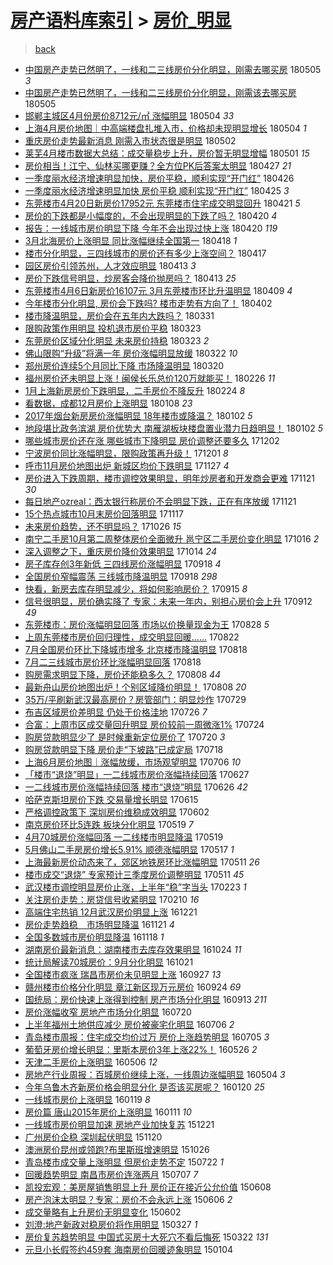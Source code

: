 [房产语料库索引](../../README.md)  > [房价_明显](房价_明显.md)
====
> [back](../README.md)

- [中国房产走势已然明了，一线和二三线房价分化明显，刚需去哪买房](http://jkwz.applinzi.com/ittc/7099622077223142407.html#%E4%B8%AD%E5%9B%BD%E6%88%BF%E4%BA%A7%E8%B5%B0%E5%8A%BF%E5%B7%B2%E7%84%B6%E6%98%8E%E4%BA%86%EF%BC%8C%E4%B8%80%E7%BA%BF%E5%92%8C%E4%BA%8C%E4%B8%89%E7%BA%BF%E6%88%BF%E4%BB%B7%E5%88%86%E5%8C%96%E6%98%8E%E6%98%BE%EF%BC%8C%E5%88%9A%E9%9C%80%E5%8E%BB%E5%93%AA%E4%B9%B0%E6%88%BF) 180505 *3* 
- [中国房产走势已然明了，一线和二三线房价分化明显，刚需该去哪买房](http://jkwz.applinzi.com/ittc/7099618243235021840.html#%E4%B8%AD%E5%9B%BD%E6%88%BF%E4%BA%A7%E8%B5%B0%E5%8A%BF%E5%B7%B2%E7%84%B6%E6%98%8E%E4%BA%86%EF%BC%8C%E4%B8%80%E7%BA%BF%E5%92%8C%E4%BA%8C%E4%B8%89%E7%BA%BF%E6%88%BF%E4%BB%B7%E5%88%86%E5%8C%96%E6%98%8E%E6%98%BE%EF%BC%8C%E5%88%9A%E9%9C%80%E8%AF%A5%E5%8E%BB%E5%93%AA%E4%B9%B0%E6%88%BF) 180505  
- [邯郸主城区4月份房价8712元/㎡ 涨幅明显](http://jkwz.applinzi.com/ittc/7099342322552800263.html#%E9%82%AF%E9%83%B8%E4%B8%BB%E5%9F%8E%E5%8C%BA4%E6%9C%88%E4%BB%BD%E6%88%BF%E4%BB%B78712%E5%85%83%2F%E3%8E%A1+%E6%B6%A8%E5%B9%85%E6%98%8E%E6%98%BE) 180504 *33* 
- [上海4月房价地图｜中高端楼盘扎堆入市，价格却未现明显增长](http://jkwz.applinzi.com/ittc/7099201966582531082.html#%E4%B8%8A%E6%B5%B74%E6%9C%88%E6%88%BF%E4%BB%B7%E5%9C%B0%E5%9B%BE%EF%BD%9C%E4%B8%AD%E9%AB%98%E7%AB%AF%E6%A5%BC%E7%9B%98%E6%89%8E%E5%A0%86%E5%85%A5%E5%B8%82%EF%BC%8C%E4%BB%B7%E6%A0%BC%E5%8D%B4%E6%9C%AA%E7%8E%B0%E6%98%8E%E6%98%BE%E5%A2%9E%E9%95%BF) 180504 *1* 
- [重庆房价走势最新消息 刚需入市状态很是明显](http://jkwz.applinzi.com/ittc/7098469748776109062.html#%E9%87%8D%E5%BA%86%E6%88%BF%E4%BB%B7%E8%B5%B0%E5%8A%BF%E6%9C%80%E6%96%B0%E6%B6%88%E6%81%AF+%E5%88%9A%E9%9C%80%E5%85%A5%E5%B8%82%E7%8A%B6%E6%80%81%E5%BE%88%E6%98%AF%E6%98%8E%E6%98%BE) 180502  
- [莱芜4月楼市数据大总结：成交量稳步上升，房价暂无明显增幅](http://jkwz.applinzi.com/ittc/7098178558474322954.html#%E8%8E%B1%E8%8A%9C4%E6%9C%88%E6%A5%BC%E5%B8%82%E6%95%B0%E6%8D%AE%E5%A4%A7%E6%80%BB%E7%BB%93%EF%BC%9A%E6%88%90%E4%BA%A4%E9%87%8F%E7%A8%B3%E6%AD%A5%E4%B8%8A%E5%8D%87%EF%BC%8C%E6%88%BF%E4%BB%B7%E6%9A%82%E6%97%A0%E6%98%8E%E6%98%BE%E5%A2%9E%E5%B9%85) 180501 *15* 
- [房价相当！江宁、仙林买哪更赚？全方位PK后答案太明显](http://jkwz.applinzi.com/ittc/7096578120759116816.html#%E6%88%BF%E4%BB%B7%E7%9B%B8%E5%BD%93%EF%BC%81%E6%B1%9F%E5%AE%81%E3%80%81%E4%BB%99%E6%9E%97%E4%B9%B0%E5%93%AA%E6%9B%B4%E8%B5%9A%EF%BC%9F%E5%85%A8%E6%96%B9%E4%BD%8DPK%E5%90%8E%E7%AD%94%E6%A1%88%E5%A4%AA%E6%98%8E%E6%98%BE) 180427 *21* 
- [一季度丽水经济增速明显加快，房价平稳，顺利实现“开门红”](http://jkwz.applinzi.com/ittc/7096308533375271946.html#%E4%B8%80%E5%AD%A3%E5%BA%A6%E4%B8%BD%E6%B0%B4%E7%BB%8F%E6%B5%8E%E5%A2%9E%E9%80%9F%E6%98%8E%E6%98%BE%E5%8A%A0%E5%BF%AB%EF%BC%8C%E6%88%BF%E4%BB%B7%E5%B9%B3%E7%A8%B3%EF%BC%8C%E9%A1%BA%E5%88%A9%E5%AE%9E%E7%8E%B0%E2%80%9C%E5%BC%80%E9%97%A8%E7%BA%A2%E2%80%9D) 180426  
- [一季度丽水经济增速明显加快 房价平稳 顺利实现“开门红”](http://jkwz.applinzi.com/ittc/7095977434350617611.html#%E4%B8%80%E5%AD%A3%E5%BA%A6%E4%B8%BD%E6%B0%B4%E7%BB%8F%E6%B5%8E%E5%A2%9E%E9%80%9F%E6%98%8E%E6%98%BE%E5%8A%A0%E5%BF%AB+%E6%88%BF%E4%BB%B7%E5%B9%B3%E7%A8%B3+%E9%A1%BA%E5%88%A9%E5%AE%9E%E7%8E%B0%E2%80%9C%E5%BC%80%E9%97%A8%E7%BA%A2%E2%80%9D) 180425 *3* 
- [东莞楼市4月20日新房价17952元 东莞楼市住宅成交明显回升](http://jkwz.applinzi.com/ittc/7094579626754180106.html#%E4%B8%9C%E8%8E%9E%E6%A5%BC%E5%B8%824%E6%9C%8820%E6%97%A5%E6%96%B0%E6%88%BF%E4%BB%B717952%E5%85%83+%E4%B8%9C%E8%8E%9E%E6%A5%BC%E5%B8%82%E4%BD%8F%E5%AE%85%E6%88%90%E4%BA%A4%E6%98%8E%E6%98%BE%E5%9B%9E%E5%8D%87) 180421 *5* 
- [房价的下跌都是小幅度的，不会出现明显的下跌了吗？](http://jkwz.applinzi.com/ittc/7093979790833091595.html#%E6%88%BF%E4%BB%B7%E7%9A%84%E4%B8%8B%E8%B7%8C%E9%83%BD%E6%98%AF%E5%B0%8F%E5%B9%85%E5%BA%A6%E7%9A%84%EF%BC%8C%E4%B8%8D%E4%BC%9A%E5%87%BA%E7%8E%B0%E6%98%8E%E6%98%BE%E7%9A%84%E4%B8%8B%E8%B7%8C%E4%BA%86%E5%90%97%EF%BC%9F) 180420 *4* 
- [报告：一线城市房价明显下降 今年不会出现过快上涨](http://jkwz.applinzi.com/ittc/7093960019706119178.html#%E6%8A%A5%E5%91%8A%EF%BC%9A%E4%B8%80%E7%BA%BF%E5%9F%8E%E5%B8%82%E6%88%BF%E4%BB%B7%E6%98%8E%E6%98%BE%E4%B8%8B%E9%99%8D+%E4%BB%8A%E5%B9%B4%E4%B8%8D%E4%BC%9A%E5%87%BA%E7%8E%B0%E8%BF%87%E5%BF%AB%E4%B8%8A%E6%B6%A8) 180420 *119* 
- [3月北海房价上涨明显 同比涨幅继续全国第一](http://jkwz.applinzi.com/ittc/7093303281977918481.html#3%E6%9C%88%E5%8C%97%E6%B5%B7%E6%88%BF%E4%BB%B7%E4%B8%8A%E6%B6%A8%E6%98%8E%E6%98%BE+%E5%90%8C%E6%AF%94%E6%B6%A8%E5%B9%85%E7%BB%A7%E7%BB%AD%E5%85%A8%E5%9B%BD%E7%AC%AC%E4%B8%80) 180418 *1* 
- [楼市分化明显，三四线城市的房价还有多少上涨空间？](http://jkwz.applinzi.com/ittc/7093008006587614215.html#%E6%A5%BC%E5%B8%82%E5%88%86%E5%8C%96%E6%98%8E%E6%98%BE%EF%BC%8C%E4%B8%89%E5%9B%9B%E7%BA%BF%E5%9F%8E%E5%B8%82%E7%9A%84%E6%88%BF%E4%BB%B7%E8%BF%98%E6%9C%89%E5%A4%9A%E5%B0%91%E4%B8%8A%E6%B6%A8%E7%A9%BA%E9%97%B4%EF%BC%9F) 180417  
- [园区房价引领苏州，人才效应明显](http://jkwz.applinzi.com/ittc/7091382993803543563.html#%E5%9B%AD%E5%8C%BA%E6%88%BF%E4%BB%B7%E5%BC%95%E9%A2%86%E8%8B%8F%E5%B7%9E%EF%BC%8C%E4%BA%BA%E6%89%8D%E6%95%88%E5%BA%94%E6%98%8E%E6%98%BE) 180413 *3* 
- [房价下跌信号明显，炒房客会降价抛房吗？](http://jkwz.applinzi.com/ittc/7091141543224411153.html#%E6%88%BF%E4%BB%B7%E4%B8%8B%E8%B7%8C%E4%BF%A1%E5%8F%B7%E6%98%8E%E6%98%BE%EF%BC%8C%E7%82%92%E6%88%BF%E5%AE%A2%E4%BC%9A%E9%99%8D%E4%BB%B7%E6%8A%9B%E6%88%BF%E5%90%97%EF%BC%9F) 180413 *25* 
- [东莞楼市4月6日新房价16107元 3月东莞楼市环比升温明显](http://jkwz.applinzi.com/ittc/7089386712759534609.html#%E4%B8%9C%E8%8E%9E%E6%A5%BC%E5%B8%824%E6%9C%886%E6%97%A5%E6%96%B0%E6%88%BF%E4%BB%B716107%E5%85%83+3%E6%9C%88%E4%B8%9C%E8%8E%9E%E6%A5%BC%E5%B8%82%E7%8E%AF%E6%AF%94%E5%8D%87%E6%B8%A9%E6%98%8E%E6%98%BE) 180409 *4* 
- [今年楼市分化明显, 房价会下跌吗?  楼市走势有方向了！](http://jkwz.applinzi.com/ittc/7087428375406969867.html#%E4%BB%8A%E5%B9%B4%E6%A5%BC%E5%B8%82%E5%88%86%E5%8C%96%E6%98%8E%E6%98%BE%2C+%E6%88%BF%E4%BB%B7%E4%BC%9A%E4%B8%8B%E8%B7%8C%E5%90%97%3F++%E6%A5%BC%E5%B8%82%E8%B5%B0%E5%8A%BF%E6%9C%89%E6%96%B9%E5%90%91%E4%BA%86%EF%BC%81) 180402  
- [楼市降温明显，房价会在五年内大跌吗？](http://jkwz.applinzi.com/ittc/7086647999306662923.html#%E6%A5%BC%E5%B8%82%E9%99%8D%E6%B8%A9%E6%98%8E%E6%98%BE%EF%BC%8C%E6%88%BF%E4%BB%B7%E4%BC%9A%E5%9C%A8%E4%BA%94%E5%B9%B4%E5%86%85%E5%A4%A7%E8%B7%8C%E5%90%97%EF%BC%9F) 180331  
- [限购政策作用明显 投机退市房价平稳](http://jkwz.applinzi.com/ittc/7083590463418532881.html#%E9%99%90%E8%B4%AD%E6%94%BF%E7%AD%96%E4%BD%9C%E7%94%A8%E6%98%8E%E6%98%BE+%E6%8A%95%E6%9C%BA%E9%80%80%E5%B8%82%E6%88%BF%E4%BB%B7%E5%B9%B3%E7%A8%B3) 180323  
- [东莞房价区域分化明显 未来房价持稳](http://jkwz.applinzi.com/ittc/7083579565001933831.html#%E4%B8%9C%E8%8E%9E%E6%88%BF%E4%BB%B7%E5%8C%BA%E5%9F%9F%E5%88%86%E5%8C%96%E6%98%8E%E6%98%BE+%E6%9C%AA%E6%9D%A5%E6%88%BF%E4%BB%B7%E6%8C%81%E7%A8%B3) 180323 *2* 
- [佛山限购“升级”将满一年 房价涨幅明显放缓](http://jkwz.applinzi.com/ittc/7083217119431099398.html#%E4%BD%9B%E5%B1%B1%E9%99%90%E8%B4%AD%E2%80%9C%E5%8D%87%E7%BA%A7%E2%80%9D%E5%B0%86%E6%BB%A1%E4%B8%80%E5%B9%B4+%E6%88%BF%E4%BB%B7%E6%B6%A8%E5%B9%85%E6%98%8E%E6%98%BE%E6%94%BE%E7%BC%93) 180322 *10* 
- [郑州房价连续5个月同比下降 市场降温明显](http://jkwz.applinzi.com/ittc/7082464146321048586.html#%E9%83%91%E5%B7%9E%E6%88%BF%E4%BB%B7%E8%BF%9E%E7%BB%AD5%E4%B8%AA%E6%9C%88%E5%90%8C%E6%AF%94%E4%B8%8B%E9%99%8D+%E5%B8%82%E5%9C%BA%E9%99%8D%E6%B8%A9%E6%98%8E%E6%98%BE) 180320  
- [福州房价还未明显上涨！闽侯长乐总价120万就能买！](http://jkwz.applinzi.com/ittc/7074446507745215504.html#%E7%A6%8F%E5%B7%9E%E6%88%BF%E4%BB%B7%E8%BF%98%E6%9C%AA%E6%98%8E%E6%98%BE%E4%B8%8A%E6%B6%A8%EF%BC%81%E9%97%BD%E4%BE%AF%E9%95%BF%E4%B9%90%E6%80%BB%E4%BB%B7120%E4%B8%87%E5%B0%B1%E8%83%BD%E4%B9%B0%EF%BC%81) 180226 *11* 
- [1月上海新房房价下跌明显，二手房价不降反升](http://jkwz.applinzi.com/ittc/7073613312753665031.html#1%E6%9C%88%E4%B8%8A%E6%B5%B7%E6%96%B0%E6%88%BF%E6%88%BF%E4%BB%B7%E4%B8%8B%E8%B7%8C%E6%98%8E%E6%98%BE%EF%BC%8C%E4%BA%8C%E6%89%8B%E6%88%BF%E4%BB%B7%E4%B8%8D%E9%99%8D%E5%8F%8D%E5%8D%87) 180224 *8* 
- [看数据，成都12月房价上涨明显](http://jkwz.applinzi.com/ittc/7056168007615644689.html#%E7%9C%8B%E6%95%B0%E6%8D%AE%EF%BC%8C%E6%88%90%E9%83%BD12%E6%9C%88%E6%88%BF%E4%BB%B7%E4%B8%8A%E6%B6%A8%E6%98%8E%E6%98%BE) 180108 *23* 
- [2017年烟台新房房价涨幅明显 18年楼市或降温？](http://jkwz.applinzi.com/ittc/7053993064593359889.html#2017%E5%B9%B4%E7%83%9F%E5%8F%B0%E6%96%B0%E6%88%BF%E6%88%BF%E4%BB%B7%E6%B6%A8%E5%B9%85%E6%98%8E%E6%98%BE+18%E5%B9%B4%E6%A5%BC%E5%B8%82%E6%88%96%E9%99%8D%E6%B8%A9%EF%BC%9F) 180102 *5* 
- [地段堪比政务滨湖 房价优势大 南雁湖板块楼盘置业潜力日趋明显！](http://jkwz.applinzi.com/ittc/7053922341354996752.html#%E5%9C%B0%E6%AE%B5%E5%A0%AA%E6%AF%94%E6%94%BF%E5%8A%A1%E6%BB%A8%E6%B9%96+%E6%88%BF%E4%BB%B7%E4%BC%98%E5%8A%BF%E5%A4%A7+%E5%8D%97%E9%9B%81%E6%B9%96%E6%9D%BF%E5%9D%97%E6%A5%BC%E7%9B%98%E7%BD%AE%E4%B8%9A%E6%BD%9C%E5%8A%9B%E6%97%A5%E8%B6%8B%E6%98%8E%E6%98%BE%EF%BC%81) 180102 *5* 
- [哪些城市房价还在涨 哪些城市下降明显 房价调整还要多久](http://jkwz.applinzi.com/ittc/7042387385474614289.html#%E5%93%AA%E4%BA%9B%E5%9F%8E%E5%B8%82%E6%88%BF%E4%BB%B7%E8%BF%98%E5%9C%A8%E6%B6%A8+%E5%93%AA%E4%BA%9B%E5%9F%8E%E5%B8%82%E4%B8%8B%E9%99%8D%E6%98%8E%E6%98%BE+%E6%88%BF%E4%BB%B7%E8%B0%83%E6%95%B4%E8%BF%98%E8%A6%81%E5%A4%9A%E4%B9%85) 171202  
- [宁波房价同比涨幅明显，限购政策再升级！](http://jkwz.applinzi.com/ittc/7042142721744045073.html#%E5%AE%81%E6%B3%A2%E6%88%BF%E4%BB%B7%E5%90%8C%E6%AF%94%E6%B6%A8%E5%B9%85%E6%98%8E%E6%98%BE%EF%BC%8C%E9%99%90%E8%B4%AD%E6%94%BF%E7%AD%96%E5%86%8D%E5%8D%87%E7%BA%A7%EF%BC%81) 171201 *8* 
- [呼市11月房价地图出炉 新城区均价下跌明显](http://jkwz.applinzi.com/ittc/7040634178612233232.html#%E5%91%BC%E5%B8%8211%E6%9C%88%E6%88%BF%E4%BB%B7%E5%9C%B0%E5%9B%BE%E5%87%BA%E7%82%89+%E6%96%B0%E5%9F%8E%E5%8C%BA%E5%9D%87%E4%BB%B7%E4%B8%8B%E8%B7%8C%E6%98%8E%E6%98%BE) 171127 *4* 
- [房价进入下跌周期，楼市调控效果明显，明年炒房者和开发商会更难](http://jkwz.applinzi.com/ittc/7038463345429054481.html#%E6%88%BF%E4%BB%B7%E8%BF%9B%E5%85%A5%E4%B8%8B%E8%B7%8C%E5%91%A8%E6%9C%9F%EF%BC%8C%E6%A5%BC%E5%B8%82%E8%B0%83%E6%8E%A7%E6%95%88%E6%9E%9C%E6%98%8E%E6%98%BE%EF%BC%8C%E6%98%8E%E5%B9%B4%E7%82%92%E6%88%BF%E8%80%85%E5%92%8C%E5%BC%80%E5%8F%91%E5%95%86%E4%BC%9A%E6%9B%B4%E9%9A%BE) 171121 *30* 
- [每日地产ozreal：西太银行称房价不会明显下跌，正在有序放缓](http://jkwz.applinzi.com/ittc/7038467477783184401.html#%E6%AF%8F%E6%97%A5%E5%9C%B0%E4%BA%A7ozreal%EF%BC%9A%E8%A5%BF%E5%A4%AA%E9%93%B6%E8%A1%8C%E7%A7%B0%E6%88%BF%E4%BB%B7%E4%B8%8D%E4%BC%9A%E6%98%8E%E6%98%BE%E4%B8%8B%E8%B7%8C%EF%BC%8C%E6%AD%A3%E5%9C%A8%E6%9C%89%E5%BA%8F%E6%94%BE%E7%BC%93) 171121  
- [15个热点城市10月末房价回落明显](http://jkwz.applinzi.com/ittc/7036882965555053584.html#15%E4%B8%AA%E7%83%AD%E7%82%B9%E5%9F%8E%E5%B8%8210%E6%9C%88%E6%9C%AB%E6%88%BF%E4%BB%B7%E5%9B%9E%E8%90%BD%E6%98%8E%E6%98%BE) 171117  
- [未来房价趋势，还不明显吗？](http://jkwz.applinzi.com/ittc/7028853440493650961.html#%E6%9C%AA%E6%9D%A5%E6%88%BF%E4%BB%B7%E8%B6%8B%E5%8A%BF%EF%BC%8C%E8%BF%98%E4%B8%8D%E6%98%8E%E6%98%BE%E5%90%97%EF%BC%9F) 171026 *15* 
- [南宁二手房10月第二周整体房价全面微升 邕宁区二手房价变化明显](http://jkwz.applinzi.com/ittc/7024999510957360144.html#%E5%8D%97%E5%AE%81%E4%BA%8C%E6%89%8B%E6%88%BF10%E6%9C%88%E7%AC%AC%E4%BA%8C%E5%91%A8%E6%95%B4%E4%BD%93%E6%88%BF%E4%BB%B7%E5%85%A8%E9%9D%A2%E5%BE%AE%E5%8D%87+%E9%82%95%E5%AE%81%E5%8C%BA%E4%BA%8C%E6%89%8B%E6%88%BF%E4%BB%B7%E5%8F%98%E5%8C%96%E6%98%8E%E6%98%BE) 171016 *2* 
- [深入调整之下，重庆房价降价效果明显](http://jkwz.applinzi.com/ittc/7024373134944371729.html#%E6%B7%B1%E5%85%A5%E8%B0%83%E6%95%B4%E4%B9%8B%E4%B8%8B%EF%BC%8C%E9%87%8D%E5%BA%86%E6%88%BF%E4%BB%B7%E9%99%8D%E4%BB%B7%E6%95%88%E6%9E%9C%E6%98%8E%E6%98%BE) 171014 *24* 
- [房子库存创3年新低 三四线房价涨幅明显](http://jkwz.applinzi.com/ittc/7014673733267227664.html#%E6%88%BF%E5%AD%90%E5%BA%93%E5%AD%98%E5%88%9B3%E5%B9%B4%E6%96%B0%E4%BD%8E+%E4%B8%89%E5%9B%9B%E7%BA%BF%E6%88%BF%E4%BB%B7%E6%B6%A8%E5%B9%85%E6%98%8E%E6%98%BE) 170918 *4* 
- [全国房价窄幅震荡 三线城市降温明显](http://jkwz.applinzi.com/ittc/7014592943552463889.html#%E5%85%A8%E5%9B%BD%E6%88%BF%E4%BB%B7%E7%AA%84%E5%B9%85%E9%9C%87%E8%8D%A1+%E4%B8%89%E7%BA%BF%E5%9F%8E%E5%B8%82%E9%99%8D%E6%B8%A9%E6%98%8E%E6%98%BE) 170918 *298* 
- [快看，新房去库存明显减少，将如何影响房价？](http://jkwz.applinzi.com/ittc/7013463058113102864.html#%E5%BF%AB%E7%9C%8B%EF%BC%8C%E6%96%B0%E6%88%BF%E5%8E%BB%E5%BA%93%E5%AD%98%E6%98%8E%E6%98%BE%E5%87%8F%E5%B0%91%EF%BC%8C%E5%B0%86%E5%A6%82%E4%BD%95%E5%BD%B1%E5%93%8D%E6%88%BF%E4%BB%B7%EF%BC%9F) 170915 *8* 
- [信号很明显，房价确实降了 专家：未来一年内，别担心房价会上升](http://jkwz.applinzi.com/ittc/7012460644560012304.html#%E4%BF%A1%E5%8F%B7%E5%BE%88%E6%98%8E%E6%98%BE%EF%BC%8C%E6%88%BF%E4%BB%B7%E7%A1%AE%E5%AE%9E%E9%99%8D%E4%BA%86+%E4%B8%93%E5%AE%B6%EF%BC%9A%E6%9C%AA%E6%9D%A5%E4%B8%80%E5%B9%B4%E5%86%85%EF%BC%8C%E5%88%AB%E6%8B%85%E5%BF%83%E6%88%BF%E4%BB%B7%E4%BC%9A%E4%B8%8A%E5%8D%87) 170912 *49* 
- [东莞楼市：房价涨幅明显回落 市场以价换量现金为王](http://jkwz.applinzi.com/ittc/7006872257400669201.html#%E4%B8%9C%E8%8E%9E%E6%A5%BC%E5%B8%82%EF%BC%9A%E6%88%BF%E4%BB%B7%E6%B6%A8%E5%B9%85%E6%98%8E%E6%98%BE%E5%9B%9E%E8%90%BD+%E5%B8%82%E5%9C%BA%E4%BB%A5%E4%BB%B7%E6%8D%A2%E9%87%8F%E7%8E%B0%E9%87%91%E4%B8%BA%E7%8E%8B) 170828 *5* 
- [上周东莞楼市房价回归理性，成交明显回暖……](http://jkwz.applinzi.com/ittc/7004456074579804945.html#%E4%B8%8A%E5%91%A8%E4%B8%9C%E8%8E%9E%E6%A5%BC%E5%B8%82%E6%88%BF%E4%BB%B7%E5%9B%9E%E5%BD%92%E7%90%86%E6%80%A7%EF%BC%8C%E6%88%90%E4%BA%A4%E6%98%8E%E6%98%BE%E5%9B%9E%E6%9A%96%E2%80%A6%E2%80%A6) 170822  
- [7月全国房价环比下降城市增多 北京楼市降温明显](http://jkwz.applinzi.com/ittc/7003175269425480720.html#7%E6%9C%88%E5%85%A8%E5%9B%BD%E6%88%BF%E4%BB%B7%E7%8E%AF%E6%AF%94%E4%B8%8B%E9%99%8D%E5%9F%8E%E5%B8%82%E5%A2%9E%E5%A4%9A+%E5%8C%97%E4%BA%AC%E6%A5%BC%E5%B8%82%E9%99%8D%E6%B8%A9%E6%98%8E%E6%98%BE) 170818  
- [7月二三线城市房价环比涨幅明显回落](http://jkwz.applinzi.com/ittc/7003080520978940945.html#7%E6%9C%88%E4%BA%8C%E4%B8%89%E7%BA%BF%E5%9F%8E%E5%B8%82%E6%88%BF%E4%BB%B7%E7%8E%AF%E6%AF%94%E6%B6%A8%E5%B9%85%E6%98%8E%E6%98%BE%E5%9B%9E%E8%90%BD) 170818  
- [购房需求明显下降，房价还能稳多久？](http://jkwz.applinzi.com/ittc/6999542416544367632.html#%E8%B4%AD%E6%88%BF%E9%9C%80%E6%B1%82%E6%98%8E%E6%98%BE%E4%B8%8B%E9%99%8D%EF%BC%8C%E6%88%BF%E4%BB%B7%E8%BF%98%E8%83%BD%E7%A8%B3%E5%A4%9A%E4%B9%85%EF%BC%9F) 170808 *44* 
- [最新舟山房价地图出炉！个别区域降价明显！](http://jkwz.applinzi.com/ittc/6999363503067235345.html#%E6%9C%80%E6%96%B0%E8%88%9F%E5%B1%B1%E6%88%BF%E4%BB%B7%E5%9C%B0%E5%9B%BE%E5%87%BA%E7%82%89%EF%BC%81%E4%B8%AA%E5%88%AB%E5%8C%BA%E5%9F%9F%E9%99%8D%E4%BB%B7%E6%98%8E%E6%98%BE%EF%BC%81) 170808 *20* 
- [35万/平刷新武汉最高房价？房管部门：明显炒作](http://jkwz.applinzi.com/ittc/6995664969658795025.html#35%E4%B8%87%2F%E5%B9%B3%E5%88%B7%E6%96%B0%E6%AD%A6%E6%B1%89%E6%9C%80%E9%AB%98%E6%88%BF%E4%BB%B7%EF%BC%9F%E6%88%BF%E7%AE%A1%E9%83%A8%E9%97%A8%EF%BC%9A%E6%98%8E%E6%98%BE%E7%82%92%E4%BD%9C) 170729  
- [布吉区域房价差明显 仍处于价格洼地](http://jkwz.applinzi.com/ittc/6994664287245960208.html#%E5%B8%83%E5%90%89%E5%8C%BA%E5%9F%9F%E6%88%BF%E4%BB%B7%E5%B7%AE%E6%98%8E%E6%98%BE+%E4%BB%8D%E5%A4%84%E4%BA%8E%E4%BB%B7%E6%A0%BC%E6%B4%BC%E5%9C%B0) 170726 *7* 
- [合富：上周市区成交量回升明显 房价较前一周微涨1%](http://jkwz.applinzi.com/ittc/6993772916016415760.html#%E5%90%88%E5%AF%8C%EF%BC%9A%E4%B8%8A%E5%91%A8%E5%B8%82%E5%8C%BA%E6%88%90%E4%BA%A4%E9%87%8F%E5%9B%9E%E5%8D%87%E6%98%8E%E6%98%BE+%E6%88%BF%E4%BB%B7%E8%BE%83%E5%89%8D%E4%B8%80%E5%91%A8%E5%BE%AE%E6%B6%A81%25) 170724  
- [购房贷款明显少了 是时候重新定位房价了](http://jkwz.applinzi.com/ittc/6992318789830837264.html#%E8%B4%AD%E6%88%BF%E8%B4%B7%E6%AC%BE%E6%98%8E%E6%98%BE%E5%B0%91%E4%BA%86+%E6%98%AF%E6%97%B6%E5%80%99%E9%87%8D%E6%96%B0%E5%AE%9A%E4%BD%8D%E6%88%BF%E4%BB%B7%E4%BA%86) 170720 *3* 
- [购房贷款明显下降 房价走“下坡路”已成定局](http://jkwz.applinzi.com/ittc/6991560765780526097.html#%E8%B4%AD%E6%88%BF%E8%B4%B7%E6%AC%BE%E6%98%8E%E6%98%BE%E4%B8%8B%E9%99%8D+%E6%88%BF%E4%BB%B7%E8%B5%B0%E2%80%9C%E4%B8%8B%E5%9D%A1%E8%B7%AF%E2%80%9D%E5%B7%B2%E6%88%90%E5%AE%9A%E5%B1%80) 170718  
- [上海6月房价地图｜涨幅放缓，市场观望明显](http://jkwz.applinzi.com/ittc/6987280450656404484.html#%E4%B8%8A%E6%B5%B76%E6%9C%88%E6%88%BF%E4%BB%B7%E5%9C%B0%E5%9B%BE%EF%BD%9C%E6%B6%A8%E5%B9%85%E6%94%BE%E7%BC%93%EF%BC%8C%E5%B8%82%E5%9C%BA%E8%A7%82%E6%9C%9B%E6%98%8E%E6%98%BE) 170706 *10* 
- [「楼市“退烧”明显」一二线城市房价涨幅持续回落](http://jkwz.applinzi.com/ittc/6983899031611638789.html#%E3%80%8C%E6%A5%BC%E5%B8%82%E2%80%9C%E9%80%80%E7%83%A7%E2%80%9D%E6%98%8E%E6%98%BE%E3%80%8D%E4%B8%80%E4%BA%8C%E7%BA%BF%E5%9F%8E%E5%B8%82%E6%88%BF%E4%BB%B7%E6%B6%A8%E5%B9%85%E6%8C%81%E7%BB%AD%E5%9B%9E%E8%90%BD) 170627  
- [一二线城市房价涨幅持续回落 楼市“退烧”明显](http://jkwz.applinzi.com/ittc/6983306593352287237.html#%E4%B8%80%E4%BA%8C%E7%BA%BF%E5%9F%8E%E5%B8%82%E6%88%BF%E4%BB%B7%E6%B6%A8%E5%B9%85%E6%8C%81%E7%BB%AD%E5%9B%9E%E8%90%BD+%E6%A5%BC%E5%B8%82%E2%80%9C%E9%80%80%E7%83%A7%E2%80%9D%E6%98%8E%E6%98%BE) 170626 *42* 
- [哈萨克斯坦房价下跌 交易量增长明显](http://jkwz.applinzi.com/ittc/6979459056287613956.html#%E5%93%88%E8%90%A8%E5%85%8B%E6%96%AF%E5%9D%A6%E6%88%BF%E4%BB%B7%E4%B8%8B%E8%B7%8C+%E4%BA%A4%E6%98%93%E9%87%8F%E5%A2%9E%E9%95%BF%E6%98%8E%E6%98%BE) 170615  
- [严格调控政策下 深圳房价维稳成效明显](http://jkwz.applinzi.com/ittc/6974482946982413316.html#%E4%B8%A5%E6%A0%BC%E8%B0%83%E6%8E%A7%E6%94%BF%E7%AD%96%E4%B8%8B+%E6%B7%B1%E5%9C%B3%E6%88%BF%E4%BB%B7%E7%BB%B4%E7%A8%B3%E6%88%90%E6%95%88%E6%98%8E%E6%98%BE) 170602  
- [南京房价环比5连跌 板块分化明显](http://jkwz.applinzi.com/ittc/6969286330201670661.html#%E5%8D%97%E4%BA%AC%E6%88%BF%E4%BB%B7%E7%8E%AF%E6%AF%945%E8%BF%9E%E8%B7%8C+%E6%9D%BF%E5%9D%97%E5%88%86%E5%8C%96%E6%98%8E%E6%98%BE) 170519 *7* 
- [4月70城房价涨幅回落 一二线楼市明显降温](http://jkwz.applinzi.com/ittc/6969225674815439876.html#4%E6%9C%8870%E5%9F%8E%E6%88%BF%E4%BB%B7%E6%B6%A8%E5%B9%85%E5%9B%9E%E8%90%BD+%E4%B8%80%E4%BA%8C%E7%BA%BF%E6%A5%BC%E5%B8%82%E6%98%8E%E6%98%BE%E9%99%8D%E6%B8%A9) 170519  
- [5月佛山二手房房价增长5.91% 顺德涨幅明显](http://jkwz.applinzi.com/ittc/6968692889776292868.html#5%E6%9C%88%E4%BD%9B%E5%B1%B1%E4%BA%8C%E6%89%8B%E6%88%BF%E6%88%BF%E4%BB%B7%E5%A2%9E%E9%95%BF5.91%25+%E9%A1%BA%E5%BE%B7%E6%B6%A8%E5%B9%85%E6%98%8E%E6%98%BE) 170517 *1* 
- [上海最新房价动态来了，郊区地铁房环比涨幅明显](http://jkwz.applinzi.com/ittc/6966441513021080581.html#%E4%B8%8A%E6%B5%B7%E6%9C%80%E6%96%B0%E6%88%BF%E4%BB%B7%E5%8A%A8%E6%80%81%E6%9D%A5%E4%BA%86%EF%BC%8C%E9%83%8A%E5%8C%BA%E5%9C%B0%E9%93%81%E6%88%BF%E7%8E%AF%E6%AF%94%E6%B6%A8%E5%B9%85%E6%98%8E%E6%98%BE) 170511 *26* 
- [楼市成交“退烧” 专家预计三季度房价调整明显](http://jkwz.applinzi.com/ittc/6966281786823803908.html#%E6%A5%BC%E5%B8%82%E6%88%90%E4%BA%A4%E2%80%9C%E9%80%80%E7%83%A7%E2%80%9D+%E4%B8%93%E5%AE%B6%E9%A2%84%E8%AE%A1%E4%B8%89%E5%AD%A3%E5%BA%A6%E6%88%BF%E4%BB%B7%E8%B0%83%E6%95%B4%E6%98%8E%E6%98%BE) 170511 *45* 
- [武汉楼市调控明显房价止涨，上半年“稳”字当头](http://jkwz.applinzi.com/ittc/6937729535889114117.html#%E6%AD%A6%E6%B1%89%E6%A5%BC%E5%B8%82%E8%B0%83%E6%8E%A7%E6%98%8E%E6%98%BE%E6%88%BF%E4%BB%B7%E6%AD%A2%E6%B6%A8%EF%BC%8C%E4%B8%8A%E5%8D%8A%E5%B9%B4%E2%80%9C%E7%A8%B3%E2%80%9D%E5%AD%97%E5%BD%93%E5%A4%B4) 170223 *1* 
- [关注房价走势：房贷信号收紧明显](http://jkwz.applinzi.com/ittc/6933124441453364229.html#%E5%85%B3%E6%B3%A8%E6%88%BF%E4%BB%B7%E8%B5%B0%E5%8A%BF%EF%BC%9A%E6%88%BF%E8%B4%B7%E4%BF%A1%E5%8F%B7%E6%94%B6%E7%B4%A7%E6%98%8E%E6%98%BE) 170210 *16* 
- [高端住宅热销 12月武汉房价明显上涨](http://jkwz.applinzi.com/ittc/6914091664137520133.html#%E9%AB%98%E7%AB%AF%E4%BD%8F%E5%AE%85%E7%83%AD%E9%94%80+12%E6%9C%88%E6%AD%A6%E6%B1%89%E6%88%BF%E4%BB%B7%E6%98%8E%E6%98%BE%E4%B8%8A%E6%B6%A8) 161221  
- [房价走势趋稳　市场明显降温](http://jkwz.applinzi.com/ittc/6902880315747337221.html#%E6%88%BF%E4%BB%B7%E8%B5%B0%E5%8A%BF%E8%B6%8B%E7%A8%B3%E3%80%80%E5%B8%82%E5%9C%BA%E6%98%8E%E6%98%BE%E9%99%8D%E6%B8%A9) 161121 *4* 
- [全国多数城市房价明显降温](http://jkwz.applinzi.com/ittc/6901929808287499268.html#%E5%85%A8%E5%9B%BD%E5%A4%9A%E6%95%B0%E5%9F%8E%E5%B8%82%E6%88%BF%E4%BB%B7%E6%98%8E%E6%98%BE%E9%99%8D%E6%B8%A9) 161118 *1* 
- [湖南房价最新消息：湖南楼市去库存效果明显](http://jkwz.applinzi.com/ittc/6892513457554850820.html#%E6%B9%96%E5%8D%97%E6%88%BF%E4%BB%B7%E6%9C%80%E6%96%B0%E6%B6%88%E6%81%AF%EF%BC%9A%E6%B9%96%E5%8D%97%E6%A5%BC%E5%B8%82%E5%8E%BB%E5%BA%93%E5%AD%98%E6%95%88%E6%9E%9C%E6%98%8E%E6%98%BE) 161024 *11* 
- [统计局解读70城房价：9月分化明显](http://jkwz.applinzi.com/ittc/6891387817862628357.html#%E7%BB%9F%E8%AE%A1%E5%B1%80%E8%A7%A3%E8%AF%BB70%E5%9F%8E%E6%88%BF%E4%BB%B7%EF%BC%9A9%E6%9C%88%E5%88%86%E5%8C%96%E6%98%8E%E6%98%BE) 161021  
- [全国楼市疯涨 瑞昌市房价未见明显上涨](http://jkwz.applinzi.com/ittc/6882489111033676804.html#%E5%85%A8%E5%9B%BD%E6%A5%BC%E5%B8%82%E7%96%AF%E6%B6%A8+%E7%91%9E%E6%98%8C%E5%B8%82%E6%88%BF%E4%BB%B7%E6%9C%AA%E8%A7%81%E6%98%8E%E6%98%BE%E4%B8%8A%E6%B6%A8) 160927 *13* 
- [赣州楼市价格分化明显 章江新区现万元房价](http://jkwz.applinzi.com/ittc/6881344649737798660.html#%E8%B5%A3%E5%B7%9E%E6%A5%BC%E5%B8%82%E4%BB%B7%E6%A0%BC%E5%88%86%E5%8C%96%E6%98%8E%E6%98%BE+%E7%AB%A0%E6%B1%9F%E6%96%B0%E5%8C%BA%E7%8E%B0%E4%B8%87%E5%85%83%E6%88%BF%E4%BB%B7) 160924 *69* 
- [国统局：房价快速上涨得到控制 房产市场分化明显](http://jkwz.applinzi.com/ittc/6877312532271858692.html#%E5%9B%BD%E7%BB%9F%E5%B1%80%EF%BC%9A%E6%88%BF%E4%BB%B7%E5%BF%AB%E9%80%9F%E4%B8%8A%E6%B6%A8%E5%BE%97%E5%88%B0%E6%8E%A7%E5%88%B6+%E6%88%BF%E4%BA%A7%E5%B8%82%E5%9C%BA%E5%88%86%E5%8C%96%E6%98%8E%E6%98%BE) 160913 *211* 
- [房价涨幅收窄 房地产市场分化明显](http://jkwz.applinzi.com/ittc/6856872003855975428.html#%E6%88%BF%E4%BB%B7%E6%B6%A8%E5%B9%85%E6%94%B6%E7%AA%84+%E6%88%BF%E5%9C%B0%E4%BA%A7%E5%B8%82%E5%9C%BA%E5%88%86%E5%8C%96%E6%98%8E%E6%98%BE) 160720  
- [上半年福州土地供应减少 房价被豪宅化明显](http://jkwz.applinzi.com/ittc/6851661110209692676.html#%E4%B8%8A%E5%8D%8A%E5%B9%B4%E7%A6%8F%E5%B7%9E%E5%9C%9F%E5%9C%B0%E4%BE%9B%E5%BA%94%E5%87%8F%E5%B0%91+%E6%88%BF%E4%BB%B7%E8%A2%AB%E8%B1%AA%E5%AE%85%E5%8C%96%E6%98%8E%E6%98%BE) 160706 *2* 
- [青岛楼市周报：住宅成交均价过万 房价上涨趋势明显](http://jkwz.applinzi.com/ittc/6851293487567471620.html#%E9%9D%92%E5%B2%9B%E6%A5%BC%E5%B8%82%E5%91%A8%E6%8A%A5%EF%BC%9A%E4%BD%8F%E5%AE%85%E6%88%90%E4%BA%A4%E5%9D%87%E4%BB%B7%E8%BF%87%E4%B8%87+%E6%88%BF%E4%BB%B7%E4%B8%8A%E6%B6%A8%E8%B6%8B%E5%8A%BF%E6%98%8E%E6%98%BE) 160705 *3* 
- [葡萄牙房价增长明显：里斯本房价3年上涨22%！](http://jkwz.applinzi.com/ittc/6836577633089094661.html#%E8%91%A1%E8%90%84%E7%89%99%E6%88%BF%E4%BB%B7%E5%A2%9E%E9%95%BF%E6%98%8E%E6%98%BE%EF%BC%9A%E9%87%8C%E6%96%AF%E6%9C%AC%E6%88%BF%E4%BB%B73%E5%B9%B4%E4%B8%8A%E6%B6%A822%25%EF%BC%81) 160526 *2* 
- [天津二手房价上涨明显](http://jkwz.applinzi.com/ittc/6829037947697234948.html#%E5%A4%A9%E6%B4%A5%E4%BA%8C%E6%89%8B%E6%88%BF%E4%BB%B7%E4%B8%8A%E6%B6%A8%E6%98%8E%E6%98%BE) 160506 *12* 
- [房地产行业周报：百城房价继续上涨，一线周边涨幅明显](http://jkwz.applinzi.com/ittc/6828363685088986117.html#%E6%88%BF%E5%9C%B0%E4%BA%A7%E8%A1%8C%E4%B8%9A%E5%91%A8%E6%8A%A5%EF%BC%9A%E7%99%BE%E5%9F%8E%E6%88%BF%E4%BB%B7%E7%BB%A7%E7%BB%AD%E4%B8%8A%E6%B6%A8%EF%BC%8C%E4%B8%80%E7%BA%BF%E5%91%A8%E8%BE%B9%E6%B6%A8%E5%B9%85%E6%98%8E%E6%98%BE) 160504 *3* 
- [今年乌鲁木齐新房价格会明显分化 是否该买房呢？](http://jkwz.applinzi.com/ittc/6789534325586527237.html#%E4%BB%8A%E5%B9%B4%E4%B9%8C%E9%B2%81%E6%9C%A8%E9%BD%90%E6%96%B0%E6%88%BF%E4%BB%B7%E6%A0%BC%E4%BC%9A%E6%98%8E%E6%98%BE%E5%88%86%E5%8C%96+%E6%98%AF%E5%90%A6%E8%AF%A5%E4%B9%B0%E6%88%BF%E5%91%A2%EF%BC%9F) 160120 *25* 
- [一线城市房价上涨明显](http://jkwz.applinzi.com/ittc/6788868098430075908.html#%E4%B8%80%E7%BA%BF%E5%9F%8E%E5%B8%82%E6%88%BF%E4%BB%B7%E4%B8%8A%E6%B6%A8%E6%98%8E%E6%98%BE) 160119 *8* 
- [房价篇 唐山2015年房价上涨明显](http://jkwz.applinzi.com/ittc/6786128465036313604.html#%E6%88%BF%E4%BB%B7%E7%AF%87+%E5%94%90%E5%B1%B12015%E5%B9%B4%E6%88%BF%E4%BB%B7%E4%B8%8A%E6%B6%A8%E6%98%8E%E6%98%BE) 160111 *10* 
- [一线城市房价明显加速 房地产业加快复苏](http://jkwz.applinzi.com/ittc/6778310192211166212.html#%E4%B8%80%E7%BA%BF%E5%9F%8E%E5%B8%82%E6%88%BF%E4%BB%B7%E6%98%8E%E6%98%BE%E5%8A%A0%E9%80%9F+%E6%88%BF%E5%9C%B0%E4%BA%A7%E4%B8%9A%E5%8A%A0%E5%BF%AB%E5%A4%8D%E8%8B%8F) 151221  
- [广州房价企稳 深圳起伏明显](http://jkwz.applinzi.com/ittc/6766630207041831940.html#%E5%B9%BF%E5%B7%9E%E6%88%BF%E4%BB%B7%E4%BC%81%E7%A8%B3+%E6%B7%B1%E5%9C%B3%E8%B5%B7%E4%BC%8F%E6%98%8E%E6%98%BE) 151120  
- [澳洲房价昆州或领跑?布里斯班增速明显](http://jkwz.applinzi.com/ittc/6757446414332150788.html#%E6%BE%B3%E6%B4%B2%E6%88%BF%E4%BB%B7%E6%98%86%E5%B7%9E%E6%88%96%E9%A2%86%E8%B7%91%3F%E5%B8%83%E9%87%8C%E6%96%AF%E7%8F%AD%E5%A2%9E%E9%80%9F%E6%98%8E%E6%98%BE) 151026  
- [青岛楼市成交量上涨明显 但房价走势不定](http://jkwz.applinzi.com/ittc/547650615017406991.html#%E9%9D%92%E5%B2%9B%E6%A5%BC%E5%B8%82%E6%88%90%E4%BA%A4%E9%87%8F%E4%B8%8A%E6%B6%A8%E6%98%8E%E6%98%BE+%E4%BD%86%E6%88%BF%E4%BB%B7%E8%B5%B0%E5%8A%BF%E4%B8%8D%E5%AE%9A) 150722 *1* 
- [回暖趋势明显 南昌市房价连涨两月](http://jkwz.applinzi.com/ittc/547650611424628438.html#%E5%9B%9E%E6%9A%96%E8%B6%8B%E5%8A%BF%E6%98%8E%E6%98%BE+%E5%8D%97%E6%98%8C%E5%B8%82%E6%88%BF%E4%BB%B7%E8%BF%9E%E6%B6%A8%E4%B8%A4%E6%9C%88) 150707 *7* 
- [凯投宏观：美房屋销售明显上升 房价正在接近公允价值](http://jkwz.applinzi.com/ittc/547650611419969942.html#%E5%87%AF%E6%8A%95%E5%AE%8F%E8%A7%82%EF%BC%9A%E7%BE%8E%E6%88%BF%E5%B1%8B%E9%94%80%E5%94%AE%E6%98%8E%E6%98%BE%E4%B8%8A%E5%8D%87+%E6%88%BF%E4%BB%B7%E6%AD%A3%E5%9C%A8%E6%8E%A5%E8%BF%91%E5%85%AC%E5%85%81%E4%BB%B7%E5%80%BC) 150608  
- [房产泡沫太明显？专家：房价不会永远上涨](http://jkwz.applinzi.com/ittc/547650611417495863.html#%E6%88%BF%E4%BA%A7%E6%B3%A1%E6%B2%AB%E5%A4%AA%E6%98%8E%E6%98%BE%EF%BC%9F%E4%B8%93%E5%AE%B6%EF%BC%9A%E6%88%BF%E4%BB%B7%E4%B8%8D%E4%BC%9A%E6%B0%B8%E8%BF%9C%E4%B8%8A%E6%B6%A8) 150606 *2* 
- [成交量略有上升房价无明显变化](http://jkwz.applinzi.com/ittc/547650611415873990.html#%E6%88%90%E4%BA%A4%E9%87%8F%E7%95%A5%E6%9C%89%E4%B8%8A%E5%8D%87%E6%88%BF%E4%BB%B7%E6%97%A0%E6%98%8E%E6%98%BE%E5%8F%98%E5%8C%96) 150602  
- [刘澄:地产新政对稳房价将作用明显](http://jkwz.applinzi.com/ittc/547650611401840925.html#%E5%88%98%E6%BE%84%3A%E5%9C%B0%E4%BA%A7%E6%96%B0%E6%94%BF%E5%AF%B9%E7%A8%B3%E6%88%BF%E4%BB%B7%E5%B0%86%E4%BD%9C%E7%94%A8%E6%98%8E%E6%98%BE) 150327 *1* 
- [房价复苏趋势明显 中国式买房十大死穴不看后悔死](http://jkwz.applinzi.com/ittc/547650611398059634.html#%E6%88%BF%E4%BB%B7%E5%A4%8D%E8%8B%8F%E8%B6%8B%E5%8A%BF%E6%98%8E%E6%98%BE+%E4%B8%AD%E5%9B%BD%E5%BC%8F%E4%B9%B0%E6%88%BF%E5%8D%81%E5%A4%A7%E6%AD%BB%E7%A9%B4%E4%B8%8D%E7%9C%8B%E5%90%8E%E6%82%94%E6%AD%BB) 150322 *131* 
- [元旦小长假签约459套 海南房价回暖迹象明显](http://jkwz.applinzi.com/ittc/547650611385458624.html#%E5%85%83%E6%97%A6%E5%B0%8F%E9%95%BF%E5%81%87%E7%AD%BE%E7%BA%A6459%E5%A5%97+%E6%B5%B7%E5%8D%97%E6%88%BF%E4%BB%B7%E5%9B%9E%E6%9A%96%E8%BF%B9%E8%B1%A1%E6%98%8E%E6%98%BE) 150104  
